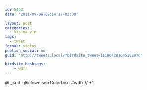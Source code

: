```yaml
---
id: 5462
date: '2011-09-06T09:14:17+02:00'

layout: post
categories:
  - Vis ma vie
tags:
  - tweet
format: status
publish_social: no
guid: 'http://tweets.local/?birdsite_tweet=111004281645182976'

birdsite_hashtags:
    - wdfr
---
```


@ \_kud : @clowniseb Colorbox. #wdfr // +1
